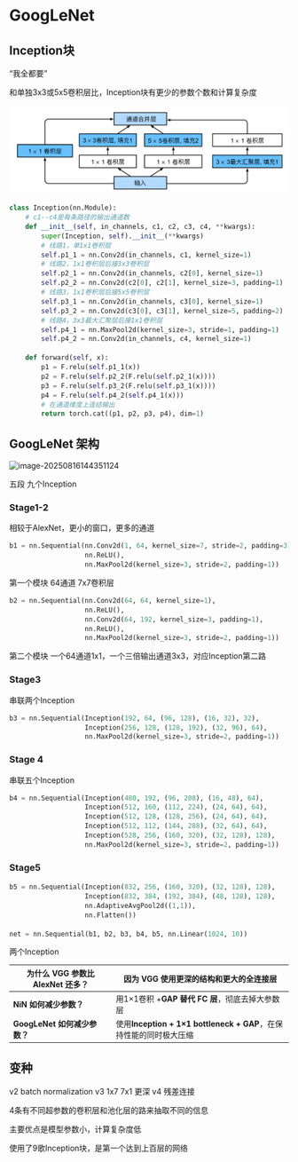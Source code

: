 # GoogLeNet

## Inception块

“我全都要”

和单独3x3或5x5卷积层比，Inception块有更少的参数个数和计算复杂度

![image-20250816144007777](Images/image-20250816144007777.png)

```python
class Inception(nn.Module):
    # c1--c4是每条路径的输出通道数
    def __init__(self, in_channels, c1, c2, c3, c4, **kwargs):
        super(Inception, self).__init__(**kwargs)
        # 线路1，单1x1卷积层
        self.p1_1 = nn.Conv2d(in_channels, c1, kernel_size=1)
        # 线路2，1x1卷积层后接3x3卷积层
        self.p2_1 = nn.Conv2d(in_channels, c2[0], kernel_size=1)
        self.p2_2 = nn.Conv2d(c2[0], c2[1], kernel_size=3, padding=1)
        # 线路3，1x1卷积层后接5x5卷积层
        self.p3_1 = nn.Conv2d(in_channels, c3[0], kernel_size=1)
        self.p3_2 = nn.Conv2d(c3[0], c3[1], kernel_size=5, padding=2)
        # 线路4，3x3最大汇聚层后接1x1卷积层
        self.p4_1 = nn.MaxPool2d(kernel_size=3, stride=1, padding=1)
        self.p4_2 = nn.Conv2d(in_channels, c4, kernel_size=1)

    def forward(self, x):
        p1 = F.relu(self.p1_1(x))
        p2 = F.relu(self.p2_2(F.relu(self.p2_1(x))))
        p3 = F.relu(self.p3_2(F.relu(self.p3_1(x))))
        p4 = F.relu(self.p4_2(self.p4_1(x)))
        # 在通道维度上连结输出
        return torch.cat((p1, p2, p3, p4), dim=1)
```







## GoogLeNet 架构

![image-20250816144351124](C:\Users\chy20\AppData\Roaming\Typora\typora-user-images\image-20250816144351124.png)

五段 九个Inception

### Stage1-2

相较于AlexNet，更小的窗口，更多的通道

```python
b1 = nn.Sequential(nn.Conv2d(1, 64, kernel_size=7, stride=2, padding=3),
                   nn.ReLU(),
                   nn.MaxPool2d(kernel_size=3, stride=2, padding=1))
```

第一个模块 64通道 7x7卷积层

```python
b2 = nn.Sequential(nn.Conv2d(64, 64, kernel_size=1),
                   nn.ReLU(),
                   nn.Conv2d(64, 192, kernel_size=3, padding=1),
                   nn.ReLU(),
                   nn.MaxPool2d(kernel_size=3, stride=2, padding=1))
```

第二个模块 一个64通道1x1，一个三倍输出通道3x3，对应Inception第二路



### Stage3

串联两个Inception

```python
b3 = nn.Sequential(Inception(192, 64, (96, 128), (16, 32), 32),
                   Inception(256, 128, (128, 192), (32, 96), 64),
                   nn.MaxPool2d(kernel_size=3, stride=2, padding=1))
```



### Stage 4

串联五个Inception

```python
b4 = nn.Sequential(Inception(480, 192, (96, 208), (16, 48), 64),
                   Inception(512, 160, (112, 224), (24, 64), 64),
                   Inception(512, 128, (128, 256), (24, 64), 64),
                   Inception(512, 112, (144, 288), (32, 64), 64),
                   Inception(528, 256, (160, 320), (32, 128), 128),
                   nn.MaxPool2d(kernel_size=3, stride=2, padding=1))
```



### Stage5

```python
b5 = nn.Sequential(Inception(832, 256, (160, 320), (32, 128), 128),
                   Inception(832, 384, (192, 384), (48, 128), 128),
                   nn.AdaptiveAvgPool2d((1,1)),
                   nn.Flatten())

net = nn.Sequential(b1, b2, b3, b4, b5, nn.Linear(1024, 10))
```

两个Inception



| **为什么 VGG 参数比 AlexNet 还多？** | 因为 VGG 使用更深的结构和更大的全连接层                      |
| ------------------------------------ | ------------------------------------------------------------ |
| **NiN 如何减少参数？**               | 用1×1卷积 +**GAP 替代 FC 层**，彻底去掉大参数层              |
| **GoogLeNet 如何减少参数？**         | 使用**Inception + 1×1 bottleneck + GAP**，在保持性能的同时极大压缩 |

## 变种

v2 batch normalization
v3 1x7 7x1 更深
v4 残差连接



4条有不同超参数的卷积层和池化层的路来抽取不同的信息

主要优点是模型参数小，计算复杂度低

使用了9歌Inception块，是第一个达到上百层的网络